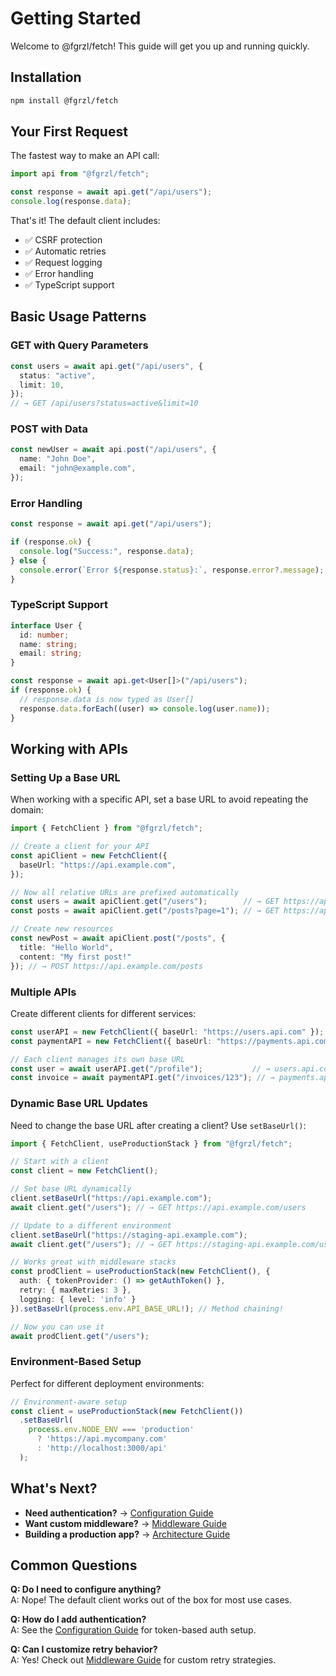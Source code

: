 # Getting Started

Welcome to @fgrzl/fetch! This guide will get you up and running quickly.

## Installation

```bash
npm install @fgrzl/fetch
```

## Your First Request

The fastest way to make an API call:

```typescript
import api from "@fgrzl/fetch";

const response = await api.get("/api/users");
console.log(response.data);
```

That's it! The default client includes:

- ✅ CSRF protection
- ✅ Automatic retries
- ✅ Request logging
- ✅ Error handling
- ✅ TypeScript support

## Basic Usage Patterns

### GET with Query Parameters

```typescript
const users = await api.get("/api/users", {
  status: "active",
  limit: 10,
});
// → GET /api/users?status=active&limit=10
```

### POST with Data

```typescript
const newUser = await api.post("/api/users", {
  name: "John Doe",
  email: "john@example.com",
});
```

### Error Handling

```typescript
const response = await api.get("/api/users");

if (response.ok) {
  console.log("Success:", response.data);
} else {
  console.error(`Error ${response.status}:`, response.error?.message);
}
```

### TypeScript Support

```typescript
interface User {
  id: number;
  name: string;
  email: string;
}

const response = await api.get<User[]>("/api/users");
if (response.ok) {
  // response.data is now typed as User[]
  response.data.forEach((user) => console.log(user.name));
}
```

## Working with APIs

### Setting Up a Base URL

When working with a specific API, set a base URL to avoid repeating the domain:

```typescript
import { FetchClient } from "@fgrzl/fetch";

// Create a client for your API
const apiClient = new FetchClient({
  baseUrl: "https://api.example.com",
});

// Now all relative URLs are prefixed automatically
const users = await apiClient.get("/users");        // → GET https://api.example.com/users
const posts = await apiClient.get("/posts?page=1"); // → GET https://api.example.com/posts?page=1

// Create new resources
const newPost = await apiClient.post("/posts", {
  title: "Hello World",
  content: "My first post!"
}); // → POST https://api.example.com/posts
```

### Multiple APIs

Create different clients for different services:

```typescript
const userAPI = new FetchClient({ baseUrl: "https://users.api.com" });
const paymentAPI = new FetchClient({ baseUrl: "https://payments.api.com" });

// Each client manages its own base URL
const user = await userAPI.get("/profile");           // → users.api.com
const invoice = await paymentAPI.get("/invoices/123"); // → payments.api.com
```

### Dynamic Base URL Updates

Need to change the base URL after creating a client? Use `setBaseUrl()`:

```typescript
import { FetchClient, useProductionStack } from "@fgrzl/fetch";

// Start with a client
const client = new FetchClient();

// Set base URL dynamically
client.setBaseUrl("https://api.example.com");
await client.get("/users"); // → GET https://api.example.com/users

// Update to a different environment
client.setBaseUrl("https://staging-api.example.com");
await client.get("/users"); // → GET https://staging-api.example.com/users

// Works great with middleware stacks
const prodClient = useProductionStack(new FetchClient(), {
  auth: { tokenProvider: () => getAuthToken() },
  retry: { maxRetries: 3 },
  logging: { level: 'info' }
}).setBaseUrl(process.env.API_BASE_URL!); // Method chaining!

// Now you can use it
await prodClient.get("/users");
```

### Environment-Based Setup

Perfect for different deployment environments:

```typescript
// Environment-aware setup
const client = useProductionStack(new FetchClient())
  .setBaseUrl(
    process.env.NODE_ENV === 'production' 
      ? 'https://api.mycompany.com'
      : 'http://localhost:3000/api'
  );
```

## What's Next?

- **Need authentication?** → [Configuration Guide](./configuration.md)
- **Want custom middleware?** → [Middleware Guide](./middleware.md)
- **Building a production app?** → [Architecture Guide](./architecture.md)

## Common Questions

**Q: Do I need to configure anything?**  
A: Nope! The default client works out of the box for most use cases.

**Q: How do I add authentication?**  
A: See the [Configuration Guide](./configuration.md) for token-based auth setup.

**Q: Can I customize retry behavior?**  
A: Yes! Check out [Middleware Guide](./middleware.md) for custom retry strategies.
